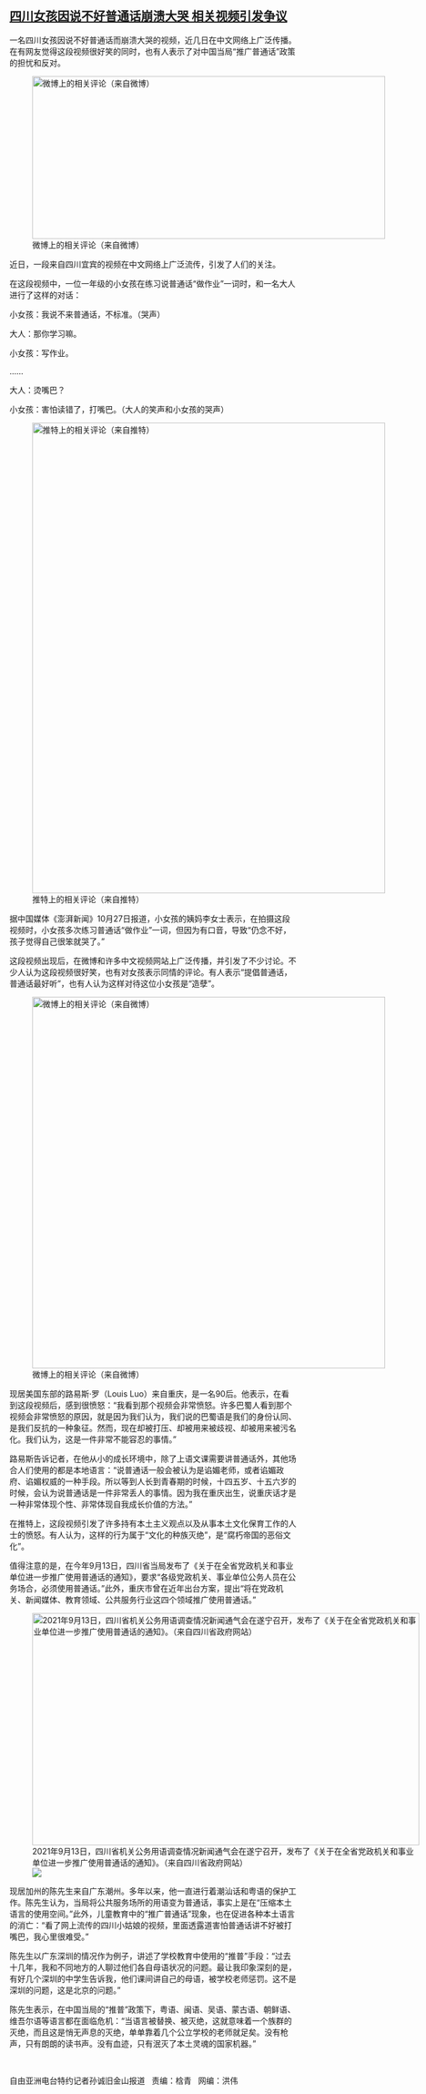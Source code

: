 <!--1635534620000-->
[四川女孩因说不好普通话崩溃大哭 相关视频引发争议](https://www.rfa.org/mandarin/yataibaodao/kejiaowen/sc-10292021141341.html)
------

<p></p><p>一名四川女孩因说不好普通话而崩溃大哭的视频，近几日在中文网络上广泛传播。在有网友觉得这段视频很好笑的同时，也有人表示了对中国当局“推广普通话”政策的担忧和反对。</p><p><figure class="image-richtext image-inline captioned" style="width:620px;"><img alt="微博上的相关评论（来自微博）" height="286" src="https://www.rfa.org/mandarin/yataibaodao/kejiaowen/sc-10292021141341.html/m1029-sc3.jpg/@@images/70ad4a91-a0a8-4381-9ebb-1919ec552052.jpeg" title="M1029-SC3.jpg" width="620"/><figcaption class="image-caption">微博上的相关评论（来自微博）</figcaption><small></small></figure></p><p>近日，一段来自四川宜宾的视频在中文网络上广泛流传，引发了人们的关注。</p><p>在这段视频中，一位一年级的小女孩在练习说普通话“做作业”一词时，和一名大人进行了这样的对话：</p><p>小女孩：我说不来普通话，不标准。（哭声）</p><p>大人：那你学习嘛。</p><p>小女孩：写作业。</p><p>……</p><p>大人：烫嘴巴？</p><p>小女孩：害怕读错了，打嘴巴。（大人的笑声和小女孩的哭声）</p><p><figure class="image-richtext image-inline captioned" style="width:620px;"><img alt="推特上的相关评论（来自推特）" height="827" src="https://www.rfa.org/mandarin/yataibaodao/kejiaowen/sc-10292021141341.html/m1029-sc1.jpg/@@images/9a683652-914c-4096-b91c-7fe7ca34c3f1.jpeg" title="M1029-SC1.jpg" width="620"/><figcaption class="image-caption">推特上的相关评论（来自推特）</figcaption><small></small></figure></p><p>据中国媒体《澎湃新闻》10<span>月</span>27<span>日报道，小女孩的姨妈李女士表示，在拍摄这段视频时，小女孩多次练习普通话“做作业”一词，但因为有口音，导致“仍念不好，孩子觉得自己很笨就哭了。”</span></p><p>这段视频出现后，在微博和许多中文视频网站上广泛传播，并引发了不少讨论。不少人认为这段视频很好笑，也有对女孩表示同情的评论。有人表示“提倡普通话，普通话最好听”，也有人认为这样对待这位小女孩是“造孽”。</p><p><figure class="image-richtext image-inline captioned" style="width:620px;"><img alt="微博上的相关评论（来自微博）" height="653" src="https://www.rfa.org/mandarin/yataibaodao/kejiaowen/sc-10292021141341.html/m1029-sc2.jpg/@@images/80324708-e730-4b60-b020-6ce0c2057790.jpeg" title="M1029-SC2.jpg" width="620"/><figcaption class="image-caption">微博上的相关评论（来自微博）</figcaption><small></small></figure></p><p>现居美国东部的路易斯·罗（Louis Luo<span>）来自重庆，是一名</span>90<span>后。他表示，在看到这段视频后，感到很愤怒：“我看到那个视频会非常愤怒。许多巴蜀人看到那个视频会非常愤怒的原因，就是因为我们认为，我们说的巴蜀语是我们的身份认同、是我们反抗的一种象征。然而，现在却被打压、却被用来被歧视、却被用来被污名化。我们认为，这是一件非常不能容忍的事情。”</span></p><p>路易斯告诉记者，在他从小的成长环境中，除了上语文课需要讲普通话外，其他场合人们使用的都是本地语言：“说普通话一般会被认为是谄媚老师，或者谄媚政府、谄媚权威的一种手段。所以等到人长到青春期的时候，十四五岁、十五六岁的时候，会认为说普通话是一件非常丢人的事情。因为我在重庆出生，说重庆话才是一种非常体现个性、非常体现自我成长价值的方法。”</p><p>在推特上，这段视频引发了许多持有本土主义观点以及从事本土文化保育工作的人士的愤怒。有人认为，这样的行为属于“文化的种族灭绝”，是“腐朽帝国的恶俗文化”。</p><p>值得注意的是，在今年9<span>月</span>13<span>日，四川省当局发布了《关于在全省党政机关和事业单位进一步推广使用普通话的通知》，要求“各级党政机关、事业单位公务人员在公务场合，必须使用普通话。”此外，重庆市曾在近年出台方案，提出“将在党政机关、新闻媒体、教育领域、公共服务行业这四个领域推广使用普通话</span>。”</p><p><figure class="image-richtext image-inline captioned" style="width:680px;"><img alt="2021年9月13日，四川省机关公务用语调查情况新闻通气会在遂宁召开，发布了《关于在全省党政机关和事业单位进一步推广使用普通话的通知》。（来自四川省政府网站）" height="408" src="https://www.rfa.org/mandarin/yataibaodao/kejiaowen/sc-10292021141341.html/m1029-sc4.jpg/@@images/20201f5f-f391-4d17-a06f-39d14bfac7d1.jpeg" title="M1029-SC4.jpg" width="680"/><figcaption class="image-caption">2021年9月13日，四川省机关公务用语调查情况新闻通气会在遂宁召开，发布了《关于在全省党政机关和事业单位进一步推广使用普通话的通知》。（来自四川省政府网站）</figcaption><small></small><div id="zoomattribute"><a data-caption="2021年9月13日，四川省机关公务用语调查情况新闻通气会在遂宁召开，发布了《关于在全省党政机关和事业单位进一步推广使用普通话的通知》。（来自四川省政府网站）" data-fancybox="" href="https://www.rfa.org/mandarin/yataibaodao/kejiaowen/sc-10292021141341.html/m1029-sc4.jpg" id="single_image" title="2021年9月13日，四川省机关公务用语调查情况新闻通气会在遂宁召开，发布了《关于在全省党政机关和事业单位进一步推广使用普通话的通知》。（来自四川省政府网站）"><img src="/++plone++rfa-resources/img/icon-zoom.png"/></a></div></figure></p><p>现居加州的陈先生来自广东潮州。多年以来，他一直进行着潮汕话和粤语的保护工作。陈先生认为，当局将公共服务场所的用语变为普通话，事实上是在“压缩本土语言的使用空间。”此外，儿童教育中的“推广普通话”现象，也在促进各种本土语言的消亡：“看了网上流传的四川小姑娘的视频，里面透露道害怕普通话讲不好被打嘴巴，我心里很难受。”</p><p>陈先生以广东深圳的情况作为例子，讲述了学校教育中使用的“推普”手段：“过去十几年，我和不同地方的人聊过他们各自母语状况的问题。最让我印象深刻的是，有好几个深圳的中学生告诉我，他们课间讲自己的母语，被学校老师惩罚。这不是深圳的问题，这是北京的问题。”</p><p>陈先生表示，在中国当局的“推普”政策下，粤语、闽语、吴语、蒙古语、朝鲜语、维吾尔语等语言都在面临危机：“当语言被替换、被灭绝，这就意味着一个族群的灭绝，而且这是悄无声息的灭绝，单单靠着几个公立学校的老师就足矣。没有枪声，只有朗朗的读书声。没有血迹，只有泯灭了本土灵魂的国家机器。”</p><p><br/></p><p>自由亚洲电台特约记者孙诚旧金山报道   责编：梒青   网编：洪伟</p>
